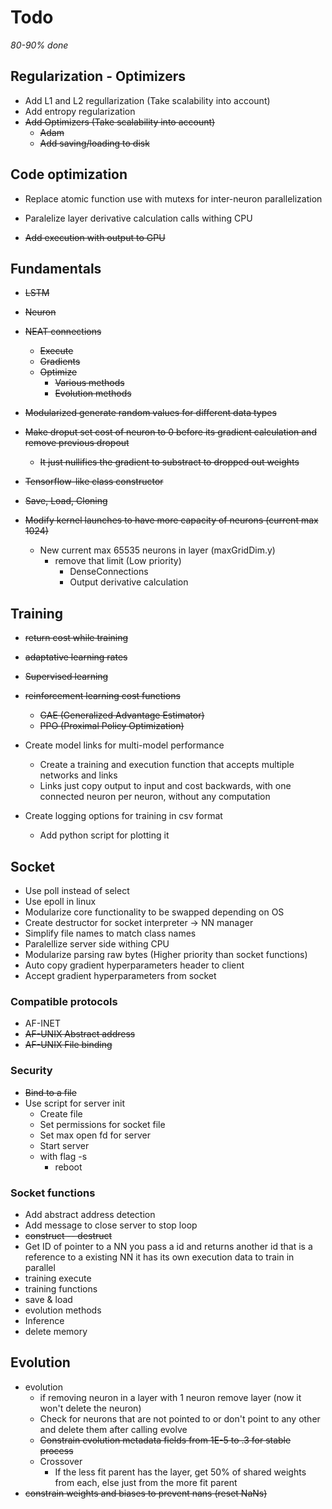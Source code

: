 # Todo
*80-90% done*

## Regularization - Optimizers

- Add L1 and L2 regullarization (Take scalability into account)
- Add entropy regularization 
- ~~Add Optimizers (Take scalability into account)~~
	- ~~Adam~~
    - ~~Add saving/loading to disk~~

## Code optimization
- Replace atomic function use with mutexs for inter-neuron parallelization

- Paralelize layer derivative calculation calls withing CPU

- ~~Add execution with output to GPU~~

## Fundamentals

- ~~LSTM~~
- ~~Neuron~~
- ~~NEAT connections~~ 
	- ~~Execute~~
	- ~~Gradients~~
    - ~~Optimize~~
        * ~~Various methods~~
        * ~~Evolution methods~~

- ~~Modularized generate random values for different data types~~
- ~~Make droput set cost of neuron to 0 before its gradient calculation and remove previous dropout~~
    - ~~It just nullifies the gradient to substract to dropped out weights~~

- ~~Tensorflow-like class constructor~~
- ~~Save, Load, Cloning~~
- ~~Modify kernel launches to have more capacity of neurons (current max 1024)~~ 
    - New current max 65535 neurons in layer (maxGridDim.y)
        - remove that limit (Low priority)
            - DenseConnections
            - Output derivative calculation

## Training
- ~~return cost while training~~
- ~~adaptative learning rates~~
- ~~Supervised learning~~
- ~~reinforcement learning cost functions~~
    - ~~GAE (Generalized Advantage Estimator)~~
    - ~~PPO (Proximal Policy Optimization)~~

- Create model links for multi-model performance
    - Create a training and execution function that accepts multiple networks and links
    - Links just copy output to input and cost backwards, with one connected neuron per neuron, without any computation

- Create logging options for training in csv format
    - Add python script for plotting it

## Socket

- Use poll instead of select
- Use epoll in linux
- Modularize core functionality to be swapped depending on OS
- Create destructor for socket interpreter -> NN manager
- Simplify file names to match class names
- Paralellize server side withing CPU
- Modularize parsing raw bytes (Higher priority than socket functions)
- Auto copy gradient hyperparameters header to client
- Accept gradient hyperparameters from socket

### Compatible protocols

* AF-INET
* ~~AF-UNIX Abstract address~~
* ~~AF-UNIX File binding~~

### Security
* ~~Bind to a file~~
* Use script for server init
    * Create file
    * Set permissions for socket file
    * Set max open fd for server
    * Start server
    * with flag -s
        - reboot

### Socket functions

- Add abstract address detection
- Add message to close server to stop loop
- ~~construct -- destruct~~
- Get ID of pointer to a NN
    you pass a id and returns another id that is a reference to a existing NN
    it has its own execution data to train in parallel
- training execute
- training functions
- save & load
- evolution methods
- Inference
- delete memory

## Evolution

- evolution
    * if removing neuron in a layer with 1 neuron remove layer (now it won't delete the neuron)
    * Check for neurons that are not pointed to or don't point to any other and delete them after calling evolve
    * ~~Constrain evolution metadata fields from 1E-5 to .3 for stable process~~
    * Crossover
        * If the less fit parent has the layer, get 50% of shared weights from each, else just from the more fit parent
- ~~constrain weights and biases to prevent nans (reset NaNs)~~

